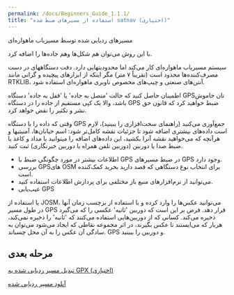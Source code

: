 ```yaml
---
permalink: /docs/Beginners_Guide_1.1.1/
title: "استفاده از مسیرهای ضبط شده satnav (اختیاری)"
---
```


مسیرهای ردیابی شده توسط مسیرياب ماهواره‌ای

با این روش می‌توان هم شکل‌ها وهم جاده‌ها را اضافه کرد.

سیستم مسیریاب ماهواره‌ای کار می‌کند اما محدودیتهایی دارد. دقت دستگاههای در دست مصرف‌کننده‌ها محدود است (تقریباً ۷ متر) مگر اینکه از ابزارهای پیچیده و گرانی مانند RTKLIB، آنتن‌های صنعتی و چیپ‌های مخصوص ناوبری ماهواره‌ای استفاده شود.

اطمینان حاصل کنید که حالت 'متصل به جاده' یا 'قفل به جاده' دستگاه GPSتان خاموش باشد، والا یک کپی مستقیم از جاده را در دستگاه GPS ضبط خواهید کرد که قانون حق نشر و تکثیر را نقض خواهد کرد.

وقتی که داده را با دستگاه GPS جمع‌آوری می‌کنید (راهنمای سخت‌افزاری را ببینید)، لازم است داده‌های بیشتری اضافه شود تا جزئیات نقشه کامل‌تر شود: اسم خیابان‌ها، آمنیتیها و هرآنچه که می‌خواهید نقشه آنرا بکشید، این داده‌های اضافه را میتوانید با مداد و کاغذ یا ضبط صدا یا دوربین (دوربین تلفن همراه یا دوربین خبرنگاری) ثبت کنید.

* اطلاعات بیشتر در مورد چگونگی ضبط با GPS در ضبط مسیرهای GPS وجود دارد.
* بررسی GPSهای OSM برای انتخاب نوع دستگاهی که قصد دارید بخرید کمک‌کننده است.
* می‌توانید از نرم‌افزارهای منبع باز مختلفی برای پردازش اطلاعات استفاده کنید.
* عیب‌یابی GPS

با استفاده از JOSM، می‌توانید عکس‌ها را وارد کرده و با استفاده از برچسب زمان آنها در طول مسیر GPS قرار دهد. فرض بر این است که دوربین 'ثانیه' عکسی را که می‌گیرد ذخیره می‌کند. کسانی که از دوربین‌هایی استفاده می‌کنند که 'ثانیه' را ذخیره نمی‌کند، هربار که می‌ایستند تا عکس بگیرند، در اثر مجموعه نقاطی که ایجاد می‌شود می‌توان به سادگی آن عکس را به آن محل چسباند.  GPS و دوربین را ببینید.

## مرحله بعدی 

[تبدیل مسیر ردیابی شده به GPX (اختیاری)](/docs/Beginners_Guide_1.2.1)

[آپلود مسیر ردیابی شده](/docs/Beginners_Guide_1.2.2)
